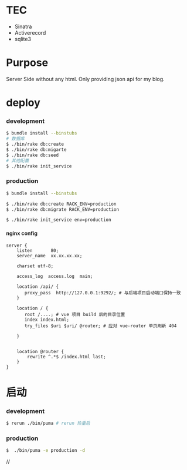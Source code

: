 # TEC

* Sinatra
* Activerecord
* sqlite3

# Purpose

Server Side without any html. Only providing json api for my blog.


# deploy

### development

```bash
$ bundle install --binstubs
# 数据库
$ ./bin/rake db:create 
$ ./bin/rake db:migarte
$ ./bin/rake db:seed
# 其他配置
$ ./bin/rake init_service 
```

### production

```bash
$ bundle install --binstubs

$ ./bin/rake db:create RACK_ENV=production
$ ./bin/rake db:migrate RACK_ENV=production

$ ./bin/rake init_service env=production
```

#### nginx config

```
server {
    listen       80;
    server_name  xx.xx.xx.xx;

    charset utf-8;

    access_log  access.log  main;

    location /api/ {
       proxy_pass  http://127.0.0.1:9292/; # 与后端项目启动端口保持一致
    }

    location / {
       root /....; # vue 项目 build 后的目录位置 
       index index.html;
       try_files $uri $uri/ @router; # 应对 vue-router 单页刷新 404

    }


    location @router {
        rewrite ^.*$ /index.html last;
    }
}
```


# 启动

### development

```bash
$ rerun ./bin/puma # rerun 热重启
```

### production

```bash
$  ./bin/puma -e production -d
```

//
